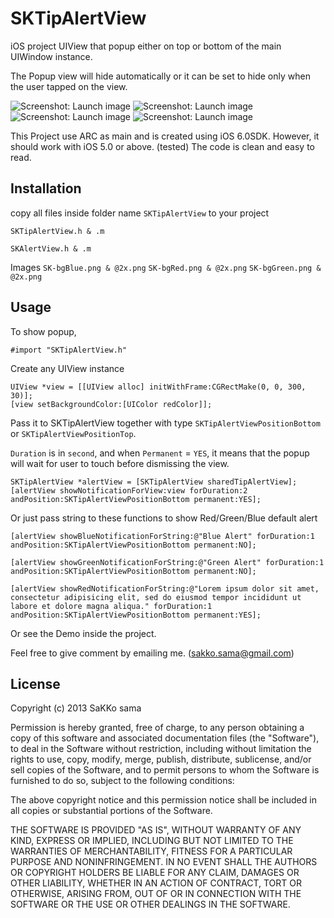 SKTipAlertView
==============

iOS project UIView that popup either on top or bottom of the main UIWindow instance.

The Popup view will hide automatically or it can be set to hide only when the user tapped on the view.

![Screenshot: Launch image](https://github.com/SaKKo/SKTipAlertView/blob/master/BlueAlertScreenshot.png?raw=true)
![Screenshot: Launch image](https://github.com/SaKKo/SKTipAlertView/blob/master/GreenAlertScreenshot.png?raw=true)
![Screenshot: Launch image](https://github.com/SaKKo/SKTipAlertView/blob/master/RedAlertScreenshot.png?raw=true)
![Screenshot: Launch image](https://github.com/SaKKo/SKTipAlertView/blob/master/RedAlertMultiScreenshot.png?raw=true)

This Project use ARC as main and is created using iOS 6.0SDK.
However, it should work with iOS 5.0 or above. (tested)
The code is clean and easy to read.

Installation
------------
copy all files inside folder name `SKTipAlertView` to your project

`SKTipAlertView.h & .m`

`SKAlertView.h & .m`

Images
`SK-bgBlue.png & @2x.png`
`SK-bgRed.png & @2x.png`
`SK-bgGreen.png & @2x.png`

Usage
-----
To show popup,

    #import "SKTipAlertView.h"
  Create any UIView instance

    UIView *view = [[UIView alloc] initWithFrame:CGRectMake(0, 0, 300, 30)];
    [view setBackgroundColor:[UIColor redColor]];

  Pass it to SKTipAlertView together with type `SKTipAlertViewPositionBottom` or `SKTipAlertViewPositionTop`.

  `Duration` is in `second`, and when `Permanent` = `YES`, it means that the popup will wait for user to touch before dismissing the view.

    SKTipAlertView *alertView = [SKTipAlertView sharedTipAlertView];
    [alertView showNotificationForView:view forDuration:2 andPosition:SKTipAlertViewPositionBottom permanent:YES];

  Or just pass string to these functions to show Red/Green/Blue default alert

    [alertView showBlueNotificationForString:@"Blue Alert" forDuration:1 andPosition:SKTipAlertViewPositionBottom permanent:NO];

    [alertView showGreenNotificationForString:@"Green Alert" forDuration:1 andPosition:SKTipAlertViewPositionBottom permanent:NO];

    [alertView showRedNotificationForString:@"Lorem ipsum dolor sit amet, consectetur adipisicing elit, sed do eiusmod tempor incididunt ut labore et dolore magna aliqua." forDuration:1 andPosition:SKTipAlertViewPositionBottom permanent:YES];

Or see the Demo inside the project.


Feel free to give comment by emailing me. (sakko.sama@gmail.com)


License
-------

Copyright (c) 2013 SaKKo sama

Permission is hereby granted, free of charge, to any person obtaining a copy of this software and associated documentation files (the "Software"), to deal in the Software without restriction, including without limitation the rights to use, copy, modify, merge, publish, distribute, sublicense, and/or sell copies of the Software, and to permit persons to whom the Software is furnished to do so, subject to the following conditions:

The above copyright notice and this permission notice shall be included in all copies or substantial portions of the Software.

THE SOFTWARE IS PROVIDED "AS IS", WITHOUT WARRANTY OF ANY KIND, EXPRESS OR IMPLIED, INCLUDING BUT NOT LIMITED TO THE WARRANTIES OF MERCHANTABILITY, FITNESS FOR A PARTICULAR PURPOSE AND NONINFRINGEMENT. IN NO EVENT SHALL THE AUTHORS OR COPYRIGHT HOLDERS BE LIABLE FOR ANY CLAIM, DAMAGES OR OTHER LIABILITY, WHETHER IN AN ACTION OF CONTRACT, TORT OR OTHERWISE, ARISING FROM, OUT OF OR IN CONNECTION WITH THE SOFTWARE OR THE USE OR OTHER DEALINGS IN THE SOFTWARE.